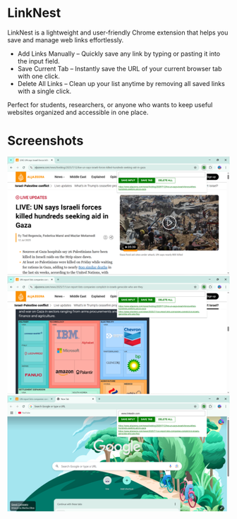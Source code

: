 # LinkNest
LinkNest is a lightweight and user-friendly Chrome extension that helps you save and manage web links effortlessly.  

+ Add Links Manually – Quickly save any link by typing or pasting it into the input field.
+ Save Current Tab – Instantly save the URL of your current browser tab with one click.
+ Delete All Links – Clean up your list anytime by removing all saved links with a single click.

Perfect for students, researchers, or anyone who wants to keep useful websites organized and accessible in one place.

# Screenshots
![homepage](images/Capture.PNG)
![homepage](images/Capture1.PNG)
![homepage](images/Capture2.PNG)
